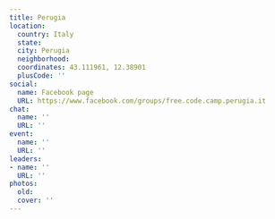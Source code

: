 ```yaml
---
title: Perugia
location:
  country: Italy
  state: 
  city: Perugia
  neighborhood: 
  coordinates: 43.111961, 12.38901
  plusCode: ''
social:
  name: Facebook page
  URL: https://www.facebook.com/groups/free.code.camp.perugia.it
chat:
  name: ''
  URL: ''
event:
  name: ''
  URL: ''
leaders:
- name: ''
  URL: ''
photos:
  old: 
  cover: ''
---
```

